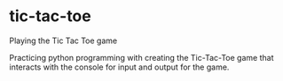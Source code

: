 # tic-tac-toe
Playing the Tic Tac Toe game

Practicing python programming with creating the Tic-Tac-Toe game that interacts with the console for input and output for the game.